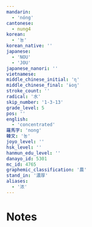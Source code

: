 ```yaml
---
mandarin:
  - 'nóng'
cantonese:
  - nung4
korean:
  - '농'
korean_native: ''
japanese:
  - 'NOU'
  - 'JOU'
japanese_nanori: ''
vietnamese:
middle_chinese_initial: 'ɳ'
middle_chinese_final: 'ɨoŋ'
stroke_count: ''
radical: '水'
skip_number: '1-3-13'
grade_level: 5
pos: ''
english:
  - 'concentrated'
羅馬字: 'nong'
韓文: '농'
joyo_level: ''
hsk_level: ''
hanmun_edu_level: ''
danayo_id: 5301
mc_id: 4765
graphemic_classification: '農'
stand_in: '濃厚'
aliases:
  - '浓'
---
```


# Notes
